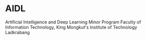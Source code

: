 # AIDL
Artificial Intelligence and Deep Learning Minor Program
Faculty of Information Technology, King Mongkut's Institute of Technology Ladkrabang
